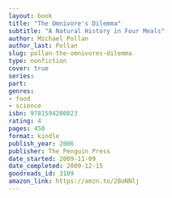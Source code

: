 ```yaml
---
layout: book
title: "The Omnivore's Dilemma"
subtitle: "A Natural History in Four Meals"
author: Michael Pollan
author_last: Pollan
slug: pollan-the-omnivores-dilemma
type: nonfiction
cover: true
series: 
part: 
genres:
- food
- science
isbn: 9781594200823
rating: 4
pages: 450
format: kindle
publish_year: 2006
publisher: The Penguin Press
date_started: 2009-11-09
date_completed: 2009-12-15
goodreads_id: 3109
amazon_link: https://amzn.to/2BoNNlj
---
```

